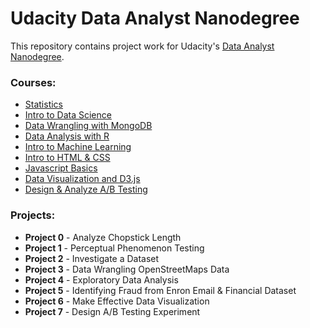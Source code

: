 # Udacity Data Analyst Nanodegree

This repository contains project work for Udacity's [Data Analyst Nanodegree](https://www.udacity.com/course/nd002).

### Courses:
- [Statistics](https://www.udacity.com/course/intro-to-descriptive-statistics--ud827)
- [Intro to Data Science](https://www.udacity.com/course/intro-to-data-analysis--ud170)
- [Data Wrangling with MongoDB](https://www.udacity.com/course/data-analysis-with-r--ud651)
- [Data Analysis with R](https://www.udacity.com/course/data-analysis-with-r--ud651)
- [Intro to Machine Learning](https://www.udacity.com/course/intro-to-machine-learning--ud120)
- [Intro to HTML & CSS](https://www.udacity.com/course/intro-to-html-and-css--ud304)
- [Javascript Basics](https://www.udacity.com/course/javascript-basics--ud804)
- [Data Visualization and D3.js](https://www.udacity.com/course/data-visualization-and-d3js--ud507)
- [Design & Analyze A/B Testing](https://www.udacity.com/course/ab-testing--ud257)

### Projects:
- **Project 0** - Analyze Chopstick Length
- **Project 1** - Perceptual Phenomenon Testing
- **Project 2** - Investigate a Dataset
- **Project 3** - Data Wrangling OpenStreetMaps Data
- **Project 4** - Exploratory Data Analysis
- **Project 5** - Identifying Fraud from Enron Email & Financial Dataset
- **Project 6** - Make Effective Data Visualization
- **Project 7** - Design A/B Testing Experiment




